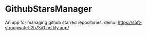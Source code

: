 # GithubStarsManager
An app for managing github starred repositories. demo: https://soft-stroopwafel-2b73d1.netlify.app/
